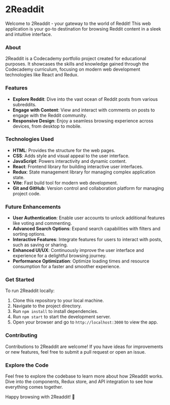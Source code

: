 # 2Readdit

Welcome to 2Readdit - your gateway to the world of Reddit! This web application is your go-to destination for browsing Reddit content in a sleek and intuitive interface.

### About

2Readdit is a Codecademy portfolio project created for educational purposes. It showcases the skills and knowledge gained through the Codecademy curriculum, focusing on modern web development technologies like React and Redux.

### Features

- **Explore Reddit**: Dive into the vast ocean of Reddit posts from various subreddits.
- **Engage with Content**: View and interact with comments on posts to engage with the Reddit community.
- **Responsive Design**: Enjoy a seamless browsing experience across devices, from desktop to mobile.

### Technologies Used

- **HTML**: Provides the structure for the web pages.
- **CSS**: Adds style and visual appeal to the user interface.
- **JavaScript**: Powers interactivity and dynamic content.
- **React**: Frontend library for building interactive user interfaces.
- **Redux**: State management library for managing complex application state.
- **Vite**: Fast build tool for modern web development.
- **Git and GitHub**: Version control and collaboration platform for managing project code.

### Future Enhancements

- **User Authentication**: Enable user accounts to unlock additional features like voting and commenting.
- **Advanced Search Options**: Expand search capabilities with filters and sorting options.
- **Interactive Features**: Integrate features for users to interact with posts, such as saving or sharing.
- **Enhanced UI/UX**: Continuously improve the user interface and experience for a delightful browsing journey.
- **Performance Optimization**: Optimize loading times and resource consumption for a faster and smoother experience.

### Get Started

To run 2Readdit locally:

1. Clone this repository to your local machine.
2. Navigate to the project directory.
3. Run `npm install` to install dependencies.
4. Run `npm start` to start the development server.
5. Open your browser and go to `http://localhost:3000` to view the app.

### Contributing

Contributions to 2Readdit are welcome! If you have ideas for improvements or new features, feel free to submit a pull request or open an issue.

### Explore the Code

Feel free to explore the codebase to learn more about how 2Readdit works. Dive into the components, Redux store, and API integration to see how everything comes together.

Happy browsing with 2Readdit! 🚀

```

```
